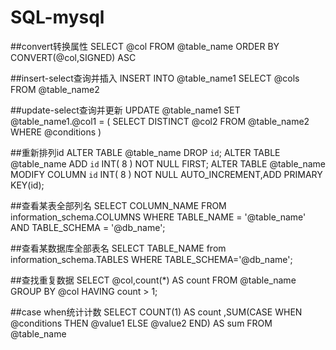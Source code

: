 # SQL-mysql


##convert转换属性
SELECT @col FROM @table_name
ORDER BY CONVERT(@col,SIGNED) ASC


##insert-select查询并插入
INSERT INTO @table_name1
SELECT @cols FROM @table_name2


##update-select查询并更新
UPDATE @table_name1
SET @table_name1.@col1 = (
SELECT DISTINCT @col2
FROM @table_name2
WHERE @conditions
)


##重新排列id
ALTER TABLE @table_name DROP `id`;
ALTER TABLE @table_name ADD `id` INT( 8 ) NOT NULL FIRST;
ALTER TABLE @table_name MODIFY COLUMN `id` INT( 8 ) NOT NULL AUTO_INCREMENT,ADD PRIMARY KEY(id); 


##查看某表全部列名
SELECT COLUMN_NAME FROM information_schema.COLUMNS
WHERE TABLE_NAME = '@table_name'
AND TABLE_SCHEMA = '@db_name';


##查看某数据库全部表名
SELECT TABLE_NAME from information_schema.TABLES
WHERE TABLE_SCHEMA='@db_name';


##查找重复数据
SELECT @col,count(*) AS count
FROM @table_name
GROUP BY @col
HAVING count > 1;

##case when统计计数
SELECT COUNT(1) AS count
,SUM(CASE WHEN @conditions THEN @value1 ELSE @value2 END) AS sum
FROM @table_name


